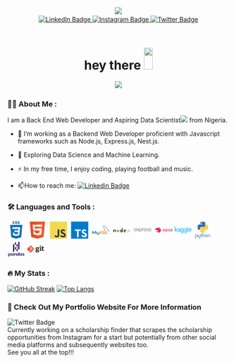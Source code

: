 <div id="header" align="center">
  <img src="https://media.giphy.com/media/qgQUggAC3Pfv687qPC/giphy.gif" width="100"/>

  <div id="badges">
  <a href="https://www.linkedin.com/in/anthony-okeh-292455236?lipi=urn%3Ali%3Apage%3Ad_flagship3_profile_view_base_contact_details%3B%2FCadNM3vQ6umYIZoTQUKXQ%3D%3D">
  <img src="https://img.shields.io/badge/LinkedIn-darkblue?style=for-the-badge&logo=linkedin&logoColor=white" alt="LinkedIn Badge"/>
  </a>
  <a href="https://www.instagram.com/okeh.a/">
  <img src="https://img.shields.io/badge/Instagram-purple?style=for-the-badge&logo=instagram&logoColor=white" alt="Instagram Badge"/>
  </a>
   
  <a href="https://twitter.com/WeDieHereLasLas">
  <img src="https://img.shields.io/badge/Twitter-blue?style=for-the-badge&logo=twitter&logoColor=white" alt="Twitter Badge"/>
  </a>
</div>
<img src="https://komarev.com/ghpvc/?username=Okeha&style=flat-square&color=blue" alt=""/>
<h1>
  hey there
  <img src="https://media.giphy.com/media/hvRJCLFzcasrR4ia7z/giphy.gif" width="20px" height="50px"/>
</h1>
  <div align="center">
 <img src="https://media.giphy.com/media/mYhd1NHQkHmZLiqN7M/giphy-downsized.gif"/>
</div>

</div>

### :man_technologist: About Me :
I am a Back End Web Developer and Aspiring Data Scientist<img src="https://media.giphy.com/media/WUlplcMpOCEmTGBtBW/giphy.gif" width="30"> from Nigeria.
- :telescope: I’m working as a Backend Web Developer proficient with Javascript frameworks such as Node.js, Express.js, Nest.js.

- :seedling: Exploring Data Science and Machine Learning.

- :zap: In my free time, I enjoy coding, playing football and music.

- :mailbox:How to reach me: [![Linkedin Badge](https://img.shields.io/badge/-Anthony-blue?style=flat&logo=Linkedin&logoColor=white)](https://www.linkedin.com/in/anthony-okeh-292455236?lipi=urn%3Ali%3Apage%3Ad_flagship3_profile_view_base_contact_details%3B%2FCadNM3vQ6umYIZoTQUKXQ%3D%3D)


### :hammer_and_wrench: Languages and Tools :
<div>
<img src="https://github.com/devicons/devicon/blob/master/icons/css3/css3-plain-wordmark.svg"  title="CSS3" alt="CSS" width="40" height="40"/>&nbsp;
  <img src="https://github.com/devicons/devicon/blob/master/icons/html5/html5-original.svg" title="HTML5" alt="HTML" width="40" height="40"/>&nbsp;
   <img src="https://github.com/devicons/devicon/blob/master/icons/javascript/javascript-original.svg" title="JavaScript" alt="JavaScript" width="40" height="40"/>&nbsp;
   <img src="https://github.com/devicons/devicon/blob/master/icons/typescript/typescript-original.svg" title="TypeScript" alt="TypeScript" width="40" height="40"/>&nbsp;
   <img src="https://github.com/devicons/devicon/blob/master/icons/mysql/mysql-original-wordmark.svg" title="MySQL"  alt="MySQL" width="40" height="40"/>&nbsp;
  <img src="https://github.com/devicons/devicon/blob/master/icons/nodejs/nodejs-original-wordmark.svg" title="NodeJS" alt="NodeJS" width="40" height="40"/>&nbsp;
   <img src="https://github.com/devicons/devicon/blob/master/icons/express/express-original-wordmark.svg" style="background-color:white;" title="ExpressJS" alt="ExpressJS" width="40" height="40"/>&nbsp;
    <img src="https://github.com/devicons/devicon/blob/master/icons/nestjs/nestjs-plain-wordmark.svg" title="NestJS" **alt="NestJS" width="40" height="40"/>
  <img src="https://github.com/devicons/devicon/blob/master/icons/kaggle/kaggle-original-wordmark.svg" title="Kaggle" **alt="Kaggle" width="40" height="40"/>
  <img src="https://github.com/devicons/devicon/blob/master/icons/python/python-original-wordmark.svg" title="Python" **alt="Python" width="40" height="40"/>
  <img src="https://github.com/devicons/devicon/blob/master/icons/pandas/pandas-original-wordmark.svg" title="Pandas" **alt="Pandas" width="40" height="40"/>
<img src="https://github.com/devicons/devicon/blob/master/icons/git/git-original-wordmark.svg" title="Git" **alt="Git" width="40" height="40"/>
</div>

### :fire: My Stats :
[![GitHub Streak](http://github-readme-streak-stats.herokuapp.com?user=Okeha&theme=dark&background=000000)](https://git.io/streak-stats)
[![Top Langs](https://github-readme-stats.vercel.app/api/top-langs/?username=Okeha&layout=compact&theme=vision-friendly-dark)](https://github.com/anuraghazra/github-readme-stats)


### :eyes: Check Out My Portfolio Website For More Information
<a href="https://okeh-anthony-portfolio.netlify.app/" style="text-decoration:none;">
<div>
  <img src="https://img.shields.io/badge/Portfolio-darkgray?style=for-the-badge" alt="Twitter Badge"/>
</div>
</a>
<div>
Currently working on a scholarship finder that scrapes the scholarship opportunities from Instagram for a start but potentially from other social media platforms and subsequently websites too.
</div>
<div>See you all at the top!!!</div>

